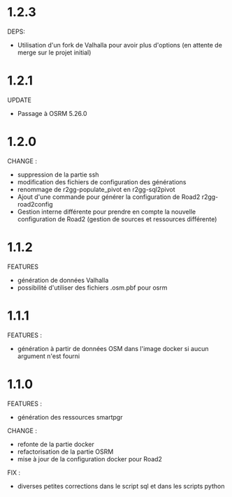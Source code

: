 # 1.2.3

DEPS:
- Utilisation d'un fork de Valhalla pour avoir plus d'options (en attente de merge sur le projet initial)

# 1.2.1

UPDATE
- Passage à OSRM 5.26.0

# 1.2.0

CHANGE :
- suppression de la partie ssh
- modification des fichiers de configuration des générations
- renommage de r2gg-populate_pivot en r2gg-sql2pivot
- Ajout d'une commande pour générer la configuration de Road2 r2gg-road2config
- Gestion interne différente pour prendre en compte la nouvelle configuration de Road2 (gestion de sources et ressources différente)

# 1.1.2

FEATURES
- génération de données Valhalla
- possibilité d'utiliser des fichiers .osm.pbf pour osrm

# 1.1.1

FEATURES :
- génération à partir de données OSM dans l'image docker si aucun argument n'est fourni

# 1.1.0

FEATURES :
- génération des ressources smartpgr

CHANGE :
- refonte de la partie docker
- refactorisation de la partie OSRM
- mise à jour de la configuration docker pour Road2

FIX :
- diverses petites corrections dans le script sql et dans les scripts python
